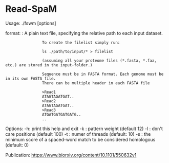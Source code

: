 # Read-SpaM


Usage: ./fswm [options] <filelist>

format:
        <filelist>: A plain text file, specifying the relative path to each input dataset.

                    To create the filelist simply run:

                    ls ./path/to/input/* > filelist

                    (assuming all your proteome files (*.fasta, *.faa, etc.) are stored in the input-folder.)

                    Sequence must be in FASTA format. Each genome must be in its own FASTA file.
                    There can be multiple header in each FASTA file

                    >Read1
                    ATAGTAGATGAT..
                    >Read2
                    ATAGTAGATGAT..
                    >Read3
                    ATGATGATGATGATG..
                    ..
         
Options:
         -h: print this help and exit
         -k <integer>: pattern weight (default 12)
         -l <integer>: don't care positions (default 100)
         -t <integer>: numer of threads (default: 10)
         -s <integer>: the minimum score of a spaced-word match to be considered homologous (default: 0)


Publication: https://www.biorxiv.org/content/10.1101/550632v1
